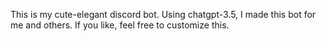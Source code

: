 This is my cute-elegant discord bot.
Using chatgpt-3.5, I made this bot for me and others.
If you like, feel free to customize this.